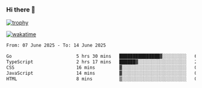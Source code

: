 ### Hi there 👋

[![trophy](https://github-profile-trophy.vercel.app/?username=cxnky&theme=dracula)](https://github.com/ryo-ma/github-profile-trophy)

[![wakatime](https://wakatime.com/badge/user/1c39c599-5497-41b9-a5be-2c4676e7fd23.svg)](https://wakatime.com/@1c39c599-5497-41b9-a5be-2c4676e7fd23)
<!--START_SECTION:waka-->

```txt
From: 07 June 2025 - To: 14 June 2025

Go                        5 hrs 30 mins   ███████████████▓░░░░░░░░░   63.26 %
TypeScript                2 hrs 17 mins   ██████▓░░░░░░░░░░░░░░░░░░   26.27 %
CSS                       16 mins         ▓░░░░░░░░░░░░░░░░░░░░░░░░   03.23 %
JavaScript                14 mins         ▓░░░░░░░░░░░░░░░░░░░░░░░░   02.76 %
HTML                      8 mins          ▒░░░░░░░░░░░░░░░░░░░░░░░░   01.53 %
```

<!--END_SECTION:waka-->
